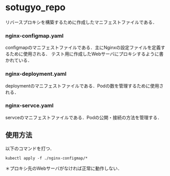 # sotugyo_repo

リバースプロキシを構築するために作成したマニフェストファイルである．
### nginx-configmap.yaml
configmapのマニフェストファイルである．主にNginxの設定ファイルを定義するために使用される．
テスト用に作成したWebサーバにプロキシするように書かれている．

### nginx-deployment.yaml
deploymentのマニフェストファイルである．Podの数を管理するために使用される．

### nginx-servce.yaml
servceのマニフェストファイルである．Podの公開・接続の方法を管理する．

## 使用方法
以下のコマンドを打つ．
```
kubectl apply -f ./nginx-configmap/*
```
＊プロキシ先のWebサーバがなければ正常に動作しない．
